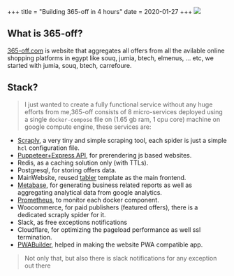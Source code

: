+++
title = "Building 365-off in 4 hours"
date = 2020-01-27
+++
![](https://i.ibb.co/7y9k83Y/ipad-pro-with-magazine.jpg)

## What is 365-off?
[365-off.com](https://365-off.com) is website that aggregates all offers from all the avilable online shopping platforms in egypt like souq, jumia, btech, elmenus, ... etc, we started with jumia, souq, btech, carrefoure.

## Stack?
> I just wanted to create a fully functional service without any huge efforts from me,365-off consists of 8 micro-services deployed using a single `docker-compose` file on (1.65 gb ram, 1 cpu core) machine on google compute engine, these services are:
- [Scraply](https://github.com/alash3al/scraply/), a very tiny and simple scraping tool, each spider is just a simple `hcl` configuration file.
- [Puppeteer+Express API](https://github.com/zenato/puppeteer-renderer), for prerendering js based websites.
- Redis, as a caching solution only (with TTLs).
- Postgresql, for storing offers data.
- MainWebsite, reused [tabler](https://tabler.io) template as the main frontend.
- [Metabase](https://www.metabase.com/), for generating business related reports as well as aggregating analytical data from google analytics.
- [Prometheus](https://prometheus.io/), to monitor each docker component.
- Woocommerce, for paid publishers (featured offers), there is a dedicated scraply spider for it.
- Slack, as free exceptions notifications
- Cloudflare, for optimizing the pageload performance as well ssl termination.
- [PWABuilder](https://www.pwabuilder.com/), helped in making the website PWA compatible app. 

> Not only that, but also there is slack notifications for any exception out there
